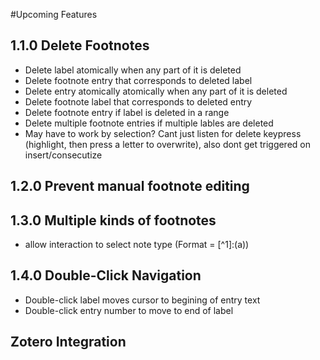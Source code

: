 #Upcoming Features

## 1.1.0 Delete Footnotes
- Delete label atomically when any part of it is deleted
- Delete footnote entry that corresponds to deleted label
- Delete entry atomically atomically when any part of it is deleted
- Delete footnote label that corresponds to deleted entry
- Delete footnote entry if label is deleted in a range
- Delete multiple footnote entries if multiple lables are deleted
- May have to work by selection? Cant just listen for delete keypress (highlight, then press a letter to overwrite), also dont get triggered on insert/consecutize

## 1.2.0 Prevent manual footnote editing

## 1.3.0 Multiple kinds of footnotes
- allow interaction to select note type (Format = [^1]:(a))

## 1.4.0 Double-Click Navigation
- Double-click label moves cursor to begining of entry text
- Double-click entry number to move to end of label

## Zotero Integration
